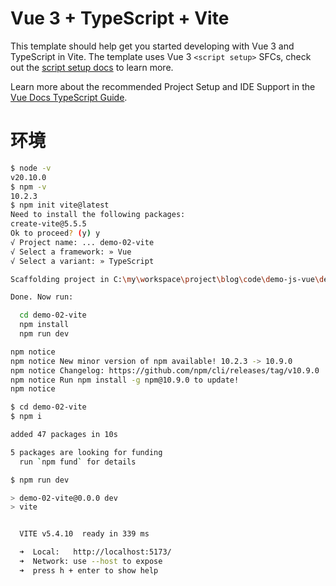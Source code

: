 # Vue 3 + TypeScript + Vite

This template should help get you started developing with Vue 3 and TypeScript in Vite. The template uses Vue 3 `<script setup>` SFCs, check out the [script setup docs](https://v3.vuejs.org/api/sfc-script-setup.html#sfc-script-setup) to learn more.

Learn more about the recommended Project Setup and IDE Support in the [Vue Docs TypeScript Guide](https://vuejs.org/guide/typescript/overview.html#project-setup).

# 环境

```bash
$ node -v
v20.10.0
$ npm -v
10.2.3
$ npm init vite@latest
Need to install the following packages:
create-vite@5.5.5
Ok to proceed? (y) y
√ Project name: ... demo-02-vite
√ Select a framework: » Vue
√ Select a variant: » TypeScript

Scaffolding project in C:\my\workspace\project\blog\code\demo-js-vue\demo-02-vite...

Done. Now run:

  cd demo-02-vite
  npm install
  npm run dev

npm notice
npm notice New minor version of npm available! 10.2.3 -> 10.9.0
npm notice Changelog: https://github.com/npm/cli/releases/tag/v10.9.0
npm notice Run npm install -g npm@10.9.0 to update!
npm notice

$ cd demo-02-vite
$ npm i

added 47 packages in 10s

5 packages are looking for funding
  run `npm fund` for details

$ npm run dev

> demo-02-vite@0.0.0 dev
> vite


  VITE v5.4.10  ready in 339 ms

  ➜  Local:   http://localhost:5173/
  ➜  Network: use --host to expose
  ➜  press h + enter to show help
```
